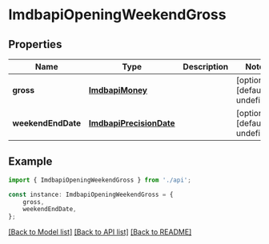 # ImdbapiOpeningWeekendGross


## Properties

Name | Type | Description | Notes
------------ | ------------- | ------------- | -------------
**gross** | [**ImdbapiMoney**](ImdbapiMoney.md) |  | [optional] [default to undefined]
**weekendEndDate** | [**ImdbapiPrecisionDate**](ImdbapiPrecisionDate.md) |  | [optional] [default to undefined]

## Example

```typescript
import { ImdbapiOpeningWeekendGross } from './api';

const instance: ImdbapiOpeningWeekendGross = {
    gross,
    weekendEndDate,
};
```

[[Back to Model list]](../README.md#documentation-for-models) [[Back to API list]](../README.md#documentation-for-api-endpoints) [[Back to README]](../README.md)
